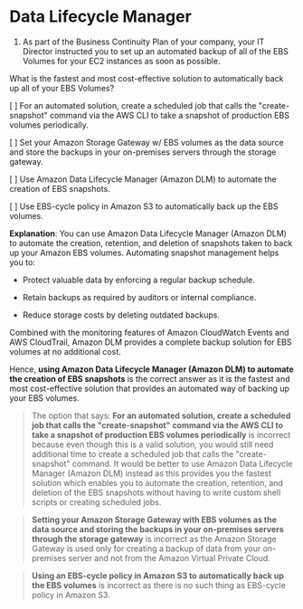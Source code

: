 # Data Lifecycle Manager

1. As part of the Business Continuity Plan of your company, your IT Director instructed you to set up an automated backup of all of the EBS Volumes for your EC2 instances as soon as possible. 

What is the fastest and most cost-effective solution to automatically back up all of your EBS Volumes?

[ ] For an automated solution, create a scheduled job that calls the "create-snapshot" command via the AWS CLI to take a snapshot of production EBS volumes periodically.

[ ] Set your Amazon Storage Gateway w/ EBS volumes as the data source and store the backups in your on-premises servers through the storage gateway.

[ ] Use Amazon Data Lifecycle Manager (Amazon DLM) to automate the creation of EBS snapshots.

[ ] Use EBS-cycle policy in Amazon S3 to automatically back up the EBS volumes.

**Explanation**: You can use Amazon Data Lifecycle Manager (Amazon DLM) to automate the creation, retention, and deletion of snapshots taken to back up your Amazon EBS volumes. Automating snapshot management helps you to:

  * Protect valuable data by enforcing a regular backup schedule.

  * Retain backups as required by auditors or internal compliance.

  * Reduce storage costs by deleting outdated backups.

Combined with the monitoring features of Amazon CloudWatch Events and AWS CloudTrail, Amazon DLM provides a complete backup solution for EBS volumes at no additional cost.

Hence, **using Amazon Data Lifecycle Manager (Amazon DLM) to automate the creation of EBS snapshots** is the correct answer as it is the fastest and most cost-effective solution that provides an automated way of backing up your EBS volumes.

> The option that says: **For an automated solution, create a scheduled job that calls the "create-snapshot" command via the AWS CLI to take a snapshot of production EBS volumes periodically** is incorrect because even though this is a valid solution, you would still need additional time to create a scheduled job that calls the "create-snapshot" command. It would be better to use Amazon Data Lifecycle Manager (Amazon DLM) instead as this provides you the fastest solution which enables you to automate the creation, retention, and deletion of the EBS snapshots without having to write custom shell scripts or creating scheduled jobs.

> **Setting your Amazon Storage Gateway with EBS volumes as the data source and storing the backups in your on-premises servers through the storage gateway** is incorrect as the Amazon Storage Gateway is used only for creating a backup of data from your on-premises server and not from the Amazon Virtual Private Cloud.

> **Using an EBS-cycle policy in Amazon S3 to automatically back up the EBS volumes** is incorrect as there is no such thing as EBS-cycle policy in Amazon S3.

<br />
